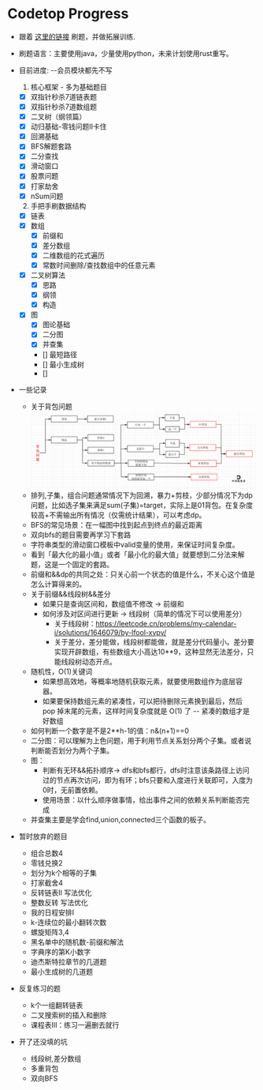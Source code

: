 # Codetop Progress
* 跟着 [这里的链接](https://labuladong.gitee.io/algo/di-ling-zh-bfe1b/shuang-zhi-fa4bd/) 刷题，并做拓展训练.
* 刷题语言：主要使用java，少量使用python，未来计划使用rust重写。
* 目前进度: --会员模块都先不写
    1. 核心框架 - 多为基础题目
    - [x] 双指针秒杀7道链表题
    - [x] 双指针秒杀7道数组题
    - [x] 二叉树（纲领篇）
    - [x] 动归基础-零钱问题II卡住
    - [x] 回溯基础
    - [x] BFS解题套路
    - [x] 二分查找
    - [x] 滑动窗口
    - [x] 股票问题
    - [x] 打家劫舍
    - [x] nSum问题
    2. 手把手刷数据结构
    - [x] 链表
    - [x] 数组
        - [x] 前缀和
        - [x] 差分数组
        - [x] 二维数组的花式遍历
        - [x] 常数时间删除/查找数组中的任意元素
    - [x] 二叉树算法
        - [x] 思路
        - [x] 纲领
        - [x] 构造
    - [x] 图
        - [x] 图论基础
        - [x] 二分图
        - [x] 并查集
        - [] 最短路径
        - [] 最小生成树
        - []




* 一些记录
    * 关于背包问题
    ![背包分类](img/bag-cate.png)
    * 排列,子集，组合问题通常情况下为回溯，暴力+剪枝，少部分情况下为dp问题，比如选子集来满足sum(子集)=target，实际上是01背包。在复杂度较高+不需输出所有情况（仅需统计结果），可以考虑dp。
    * BFS的常见场景：在一幅图中找到起点到终点的最近距离
    * 双向bfs的题目需要再学习下套路
    * 字符串类型的滑动窗口模板中valid变量的使用，来保证时间复杂度。
    * 看到「最大化的最小值」或者「最小化的最大值」就要想到二分法来解题，这是一个固定的套路。
    * 前缀和&&dp的共同之处：只关心前一个状态的值是什么，不关心这个值是怎么计算得来的。
    * 关于前缀&&线段树&&差分
        * 如果只是查询区间和，数组值不修改 -> 前缀和
        * 如何涉及对区间进行更新 -> 线段树（简单的情况下可以使用差分）
            * 关于线段树：https://leetcode.cn/problems/my-calendar-i/solutions/1646079/by-lfool-xvpv/
            * 关于差分，差分能做，线段树都能做，就是差分代码量小。差分要实现开辟数组，有些数组大小高达10**9，这种显然无法差分，只能线段树动态开点。
    * 随机性，O(1)关键词
        * 如果想高效地，等概率地随机获取元素，就要使用数组作为底层容器。
        * 如果要保持数组元素的紧凑性，可以把待删除元素换到最后，然后 pop 掉末尾的元素，这样时间复杂度就是 O(1) 了 -- 紧凑的数组才是好数组
    * 如何判断一个数字是不是2**h-1的值：n&(n+1)==0
    * 二分图：可以理解为上色问题，用于利用节点关系划分两个子集。或者说判断能否划分为两个子集。
    * 图：
        * 判断有无环&&拓扑顺序-> dfs和bfs都行，dfs时注意该条路径上访问过的节点再次访问，即为有环；bfs只要和入度进行关联即可，入度为0时，无前置依赖。
        * 使用场景：以什么顺序做事情，给出事件之间的依赖关系判断能否完成
    * 并查集主要是学会find,union,connected三个函数的板子。

* 暂时放弃的题目
    * 组合总数4
    * 零钱兑换2
    * 划分为k个相等的子集
    * 打家截舍4
    * 反转链表II 写法优化
    * 整数反转 写法优化
    * 我的日程安排I
    * k-连续位的最小翻转次数
    * 螺旋矩阵3,4
    * 黑名单中的随机数-前缀和解法
    * 字典序的第K小数字
    * 迪杰斯特拉章节的几道题
    * 最小生成树的几道题

* 反复练习的题
    * k个一组翻转链表
    * 二叉搜索树的插入和删除
    * 课程表III：练习一遍删去就行

* 开了还没填的坑
    * 线段树,差分数组
    * 多重背包
    * 双向BFS